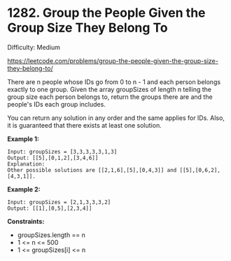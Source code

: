 # 1282. Group the People Given the Group Size They Belong To

Difficulty: Medium

https://leetcode.com/problems/group-the-people-given-the-group-size-they-belong-to/

There are n people whose IDs go from 0 to n - 1 and each person belongs exactly to one group. Given the array groupSizes of length n telling the group size each person belongs to, return the groups there are and the people's IDs each group includes.

You can return any solution in any order and the same applies for IDs. Also, it is guaranteed that there exists at least one solution. 

**Example 1:**
```
Input: groupSizes = [3,3,3,3,3,1,3]
Output: [[5],[0,1,2],[3,4,6]]
Explanation: 
Other possible solutions are [[2,1,6],[5],[0,4,3]] and [[5],[0,6,2],[4,3,1]].
```

**Example 2:**
```
Input: groupSizes = [2,1,3,3,3,2]
Output: [[1],[0,5],[2,3,4]]
```

**Constraints:**

* groupSizes.length == n
* 1 <= n <= 500
* 1 <= groupSizes[i] <= n
